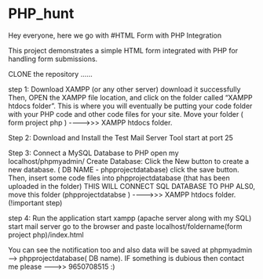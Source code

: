 # PHP_hunt
Hey everyone, here we go with #HTML Form with PHP Integration

This project demonstrates a simple HTML form integrated with PHP for handling form submissions.

CLONE the repository ......

step 1:
Download XAMPP (or any other server)
download it successfully 
Then, OPEN the XAMPP file location, and click on the folder called “XAMPP htdocs folder”. This is where you will eventually be putting your code folder with your PHP code and other code files for your site.
Move your folder ( form project php ) ---->>> XAMPP htdocs folder.


Step 2:
Download and Install the Test Mail Server Tool
start at port 25
  
Step 3: Connect a MySQL Database to PHP
open my localhost/phpmyadmin/
Create Database: Click the New button to create a new database. ( DB NAME - phpprojectdatabase)
click the save button.
Then, insert some code files into phpprojectdatabase (that has been uploaded in the folder)
THIS WILL CONNECT SQL DATABASE TO PHP
ALS0, move this folder (phpprojectdatabse ) ---->>> XAMPP htdocs folder. (!important step)
  
step 4: Run the application
start xampp (apache server along with my SQL)
start mail server
go to the browser and paste localhost/foldername(form project php)/index.html 

You can see the notification too and also data will be saved at phpmyadmin --> phpprojectdatabase( DB name).
IF something is dubious then contact me please --->> 9650708515 :)


